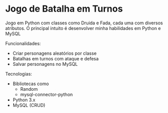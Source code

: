 # Jogo de Batalha em Turnos

 Jogo em Python com classes como Druida e Fada, cada uma com diversos atributos.
O principal intuito é desenvolver minha habilidades em Python e MySQL

Funcionalidades:
* Criar personagens aleatórios por classe
* Batalhas em turnos com ataque e defesa
* Salvar personagens no MySQL

Tecnologias:
* Bibliotecas como
  * Random
  * mysql-connector-python
* Python 3.x
* MySQL (CRUD)
